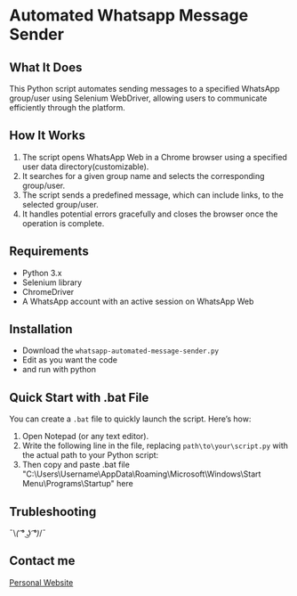 # Automated Whatsapp Message Sender

## What It Does
This Python script automates sending messages to a specified WhatsApp group/user using Selenium WebDriver, allowing users to communicate efficiently through the platform.

## How It Works
1. The script opens WhatsApp Web in a Chrome browser using a specified user data directory(customizable).
2. It searches for a given group name and selects the corresponding group/user.
3. The script sends a predefined message, which can include links, to the selected group/user.
4. It handles potential errors gracefully and closes the browser once the operation is complete.

## Requirements
- Python 3.x
- Selenium library
- ChromeDriver
- A WhatsApp account with an active session on WhatsApp Web

## Installation
- Download the `whatsapp-automated-message-sender.py`
- Edit as you want the code
- and run with python

## Quick Start with .bat File
You can create a `.bat` file to quickly launch the script. Here’s how:

1. Open Notepad (or any text editor).
2. Write the following line in the file, replacing `path\to\your\script.py` with the actual path to your Python script:
3. Then copy and paste .bat file "C:\Users\Username\AppData\Roaming\Microsoft\Windows\Start Menu\Programs\Startup" here

## Trubleshooting
¯\\_( ͡° ͜ʖ ͡°)_/¯

## Contact me
[Personal Website](https:\\enesehs.github.io)


